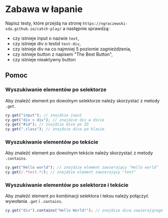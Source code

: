 # Zabawa w łapanie

Napisz testy, które przejdą na stronę `https://ngraczewski-sda.github.io/catch-play/` a następnie sprawdzą:

- czy istnieje input o nazwie `text`,
- czy istnieje div o testid `test-div`,
- czy istnieje div na co najmniej 5 poziomie zagnieżdżenia,
- czy istnieje button z napisem "The Best Button",
- czy istnieje nieaktywny button

## Pomoc

### Wyszukiwanie elementów po selektorze

Aby znaleźć element po dowolnym selektorze należy skorzystać z metody `.get`.

```js
cy.get("input"); // znajdzie input
cy.get("div > div"); // znajdzie div w divie
cy.get("#id"); // znajdzie diva po ID
cy.get(".class"); // znajdzie diva po klasie
```

### Wyszukiwanie elementów po tekście

Aby znaleźć element po dowolnym tekście należy skorzystać z metody `.contains`.

```js
cy.get("Hello world"); // znajdzie element zawierający "Hello world"
cy.get(/.*test.*/); // znajdzie element zawierający "test"
```

### Wyszukiwanie elementów po selektorze i tekście

Aby znaleźć element po kombinacji selektora i teksu należy połączyć wywołania `.get` i `.contains`.

```js
cy.get("div").contains("Hello World!"); // znajdzie diva zawierającego tekst "Hello world!"
```
